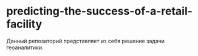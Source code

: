 # predicting-the-success-of-a-retail-facility
Данный репозиторий представляет из себя решение задачи геоаналитики.
